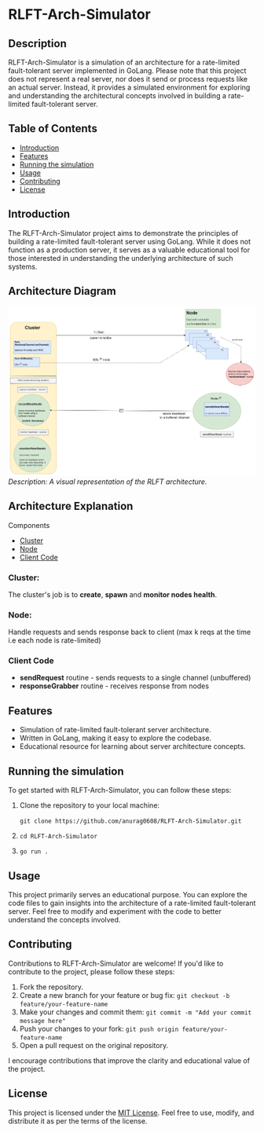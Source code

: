 # RLFT-Arch-Simulator

## Description

RLFT-Arch-Simulator is a simulation of an architecture for a rate-limited fault-tolerant server implemented in GoLang. Please note that this project does not represent a real server, nor does it send or process requests like an actual server. Instead, it provides a simulated environment for exploring and understanding the architectural concepts involved in building a rate-limited fault-tolerant server.

## Table of Contents

- [Introduction](#introduction)
- [Features](#features)
- [Running the simulation](#running-the-simul)
- [Usage](#usage)
- [Contributing](#contributing)
- [License](#license)
  
<a name="introduction" />

## Introduction

The RLFT-Arch-Simulator project aims to demonstrate the principles of building a rate-limited fault-tolerant server using GoLang. While it does not function as a production server, it serves as a valuable educational tool for those interested in understanding the underlying architecture of such systems.

## Architecture Diagram

![Architecture Diagram](https://github.com/anurag0608/RLFT-Arch-Simulator/blob/master/docs/rl-ft-arch.png)
*Description: A visual representation of the RLFT architecture.*

## Architecture Explanation
Components
  - [Cluster](#cluster)
  - [Node](#node)
  - [Client Code](#client)
    
<a name="cluster" />

### Cluster: 
The cluster's job is to **create**, **spawn** and **monitor nodes health**.

<a name="node" />

### Node:
Handle requests and sends response back to client (max k reqs at the time i.e each node is rate-limited)

<a name="client" />

### Client Code
- **sendRequest** routine - sends requests to a single channel (unbuffered)
- **responseGrabber** routine - receives response from nodes
<a name="features" />

## Features

- Simulation of rate-limited fault-tolerant server architecture.
- Written in GoLang, making it easy to explore the codebase.
- Educational resource for learning about server architecture concepts.

<a name="running-the-simul" />

## Running the simulation

To get started with RLFT-Arch-Simulator, you can follow these steps:

1. Clone the repository to your local machine:

   ```git clone https://github.com/anurag0608/RLFT-Arch-Simulator.git ```
3. ```cd RLFT-Arch-Simulator```
4. ```go run . ```

<a name="usage" />

## Usage 

This project primarily serves an educational purpose. You can explore the code files to gain insights into the architecture of a rate-limited fault-tolerant server. Feel free to modify and experiment with the code to better understand the concepts involved.

<a name="contributing" />

## Contributing

Contributions to RLFT-Arch-Simulator are welcome! If you'd like to contribute to the project, please follow these steps:

1. Fork the repository.
2. Create a new branch for your feature or bug fix:
```git checkout -b feature/your-feature-name ```
3. Make your changes and commit them:
```git commit -m "Add your commit message here" ```
4. Push your changes to your fork:
```git push origin feature/your-feature-name ```
5. Open a pull request on the original repository.

I encourage contributions that improve the clarity and educational value of the project.

<a name="license" />

## License
This project is licensed under the [MIT License](LICENSE). Feel free to use, modify, and distribute it as per the terms of the license.
